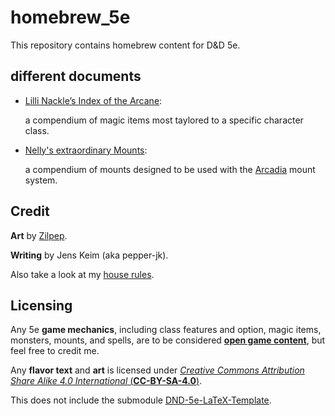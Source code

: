 # homebrew_5e

This repository contains homebrew content for D&D 5e.

## different documents

- [Lilli Nackle’s Index of the Arcane](items.md):

  a compendium of magic items most taylored to a specific character class.

- [Nelly's extraordinary Mounts](mounts.md):

  a compendium of mounts designed to be used with the [Arcadia](https://www.youtube.com/watch?v=oid4QMMXjfs) mount system.

## Credit

**Art** by [Zilpep](https://www.deviantart.com/zilpep).

**Writing** by Jens Keim (aka pepper-jk).

Also take a look at my [house rules](https://github.com/pepper-jk/house_rules_5e).

## Licensing
Any 5e **game mechanics**, including class features and option, magic items, monsters, mounts, and spells, are to be considered [**open game content**](OGL.md), but feel free to credit me.

Any **flavor text** and **art** is licensed under [*Creative Commons Attribution Share Alike 4.0 International* (**CC-BY-SA-4.0**)](LICENSE.md).

This does not include the submodule [DND-5e-LaTeX-Template](https://github.com/rpgtex/DND-5e-LaTeX-Template/wiki).
